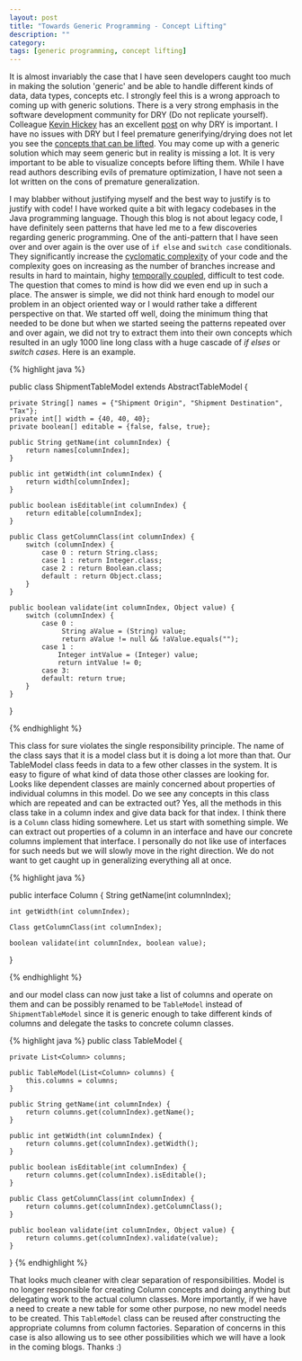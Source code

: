 ```yaml
---
layout: post
title: "Towards Generic Programming - Concept Lifting"
description: ""
category: 
tags: [generic programming, concept lifting]
---
```


It is almost invariably the case that I have seen developers caught too much in making the solution 'generic' and be able to handle different kinds of data, data types, concepts etc. I strongly feel this is a wrong approach to coming up with generic solutions. There is a very strong emphasis in the software development community for DRY (Do not replicate yourself). Colleague [Kevin Hickey][Kevin] has an excellent [post][KDRY] on why DRY is important. I have no issues with DRY but I feel premature generifying/drying does not let you see the [concepts that can be lifted][lifting]. You may come up with a generic solution which may seem generic but in reality is missing a lot. It is very important to be able to visualize concepts before lifting them. While I have read authors describing evils of premature optimization, I have not seen a lot written on the cons of premature generalization. 

[KDRY]: http://kevinmhickey.github.com/2013/01/12/why--dry/
[Kevin]: http://kevinmhickey.github.com
[lifting]: http://www.generic-programming.org/about/intro/lifting.php

I may blabber without justifying myself and the best way to justify is to justify with code! I have worked quite a bit with legacy codebases in the Java programming language. Though this blog is not about legacy code, I have definitely seen patterns that have led me to a few discoveries regarding generic programming. One of the anti-pattern that I have seen over and over again is the over use of `if else` and `switch case` conditionals. They significantly increase the [cyclomatic complexity][cyclomatic] of your code and the complexity goes on increasing as the number of branches increase and results in hard to maintain, highy [temporally coupled][temporal], difficult to test code. The question that comes to mind is how did we even end up in such a place. The answer is simple, we did not think hard enough to model our problem in an object oriented way or I would rather take a different perspective on that. We started off well, doing the minimum thing that needed to be done but when we started seeing the patterns repeated over and over again, we did not try to extract them into their own concepts which resulted in an ugly 1000 line long class with a huge cascade of *if elses* or *switch cases*. Here is an example.

[temporal]: http://blog.ploeh.dk/2011/05/24/DesignSmellTemporalCoupling/
[cyclomatic]: http://en.wikipedia.org/wiki/Cyclomatic_complexity

{% highlight java %}

public class ShipmentTableModel extends AbstractTableModel {
    
    private String[] names = {"Shipment Origin", "Shipment Destination", "Tax"};
    private int[] width = {40, 40, 40};
    private boolean[] editable = {false, false, true};
    
    public String getName(int columnIndex) {
        return names[columnIndex];
    }
    
    public int getWidth(int columnIndex) {
        return width[columnIndex];
    }
    
    public boolean isEditable(int columnIndex) {
        return editable[columnIndex];
    }
    
    public Class getColumnClass(int columnIndex) {
        switch (columnIndex) {
            case 0 : return String.class;
            case 1 : return Integer.class;
            case 2 : return Boolean.class;
            default : return Object.class;
        }                           
    }
    
    public boolean validate(int columnIndex, Object value) {
        switch (columnIndex) {
            case 0 : 
                 String aValue = (String) value;
                 return aValue != null && !aValue.equals("");
            case 1 :
                Integer intValue = (Integer) value;
                return intValue != 0;
            case 3:
            default: return true;
        }
    }
}

{% endhighlight %}

This class for sure violates the single responsibility principle. The name of the class says that it is a model class but it is doing a lot more than that. Our TableModel class feeds in data to a few other classes in the system. It is easy to figure of what kind of data those other classes are looking for. Looks like dependent classes are mainly concerned about properties of individual columns in this model. Do we see any concepts in this class which are repeated and can be extracted out? Yes, all the methods in this class take in a column index and give data back for that index. I think there is a `Column` class hiding somewhere. Let us start with something simple. We can extract out properties of a column in an interface and have our concrete columns implement that interface. I personally do not like use of interfaces for such needs but we will slowly move in the right direction. We do not want to get caught up in generalizing everything all at once. 

{% highlight java %}

public interface Column {
    String getName(int columnIndex);
    
    int getWidth(int columnIndex);
    
    Class getColumnClass(int columnIndex);
    
    boolean validate(int columnIndex, boolean value);
}

{% endhighlight %}

and our model class can now just take a list of columns and operate on them and can be possibly renamed to be `TableModel` instead of `ShipmentTableModel` since it is generic enough to take different kinds of columns and delegate the tasks to concrete column classes.

{% highlight java %}
public class TableModel {

    private List<Column> columns;

    public TableModel(List<Column> columns) {
        this.columns = columns;
    }

    public String getName(int columnIndex) {
        return columns.get(columnIndex).getName();
    }

    public int getWidth(int columnIndex) {
        return columns.get(columnIndex).getWidth();
    }

    public boolean isEditable(int columnIndex) {
        return columns.get(columnIndex).isEditable();
    }

    public Class getColumnClass(int columnIndex) {
        return columns.get(columnIndex).getColumnClass();
    }

    public boolean validate(int columnIndex, Object value) {
        return columns.get(columnIndex).validate(value);
    }
}
{% endhighlight %}
 
That looks much cleaner with clear separation of responsibilities. Model is no longer responsible for creating Column concepts and doing anything but delegating work to the actual column classes. More importantly, if we have a need to create a new table for some other purpose, no new model needs to be created. This `TableModel` class can be reused after constructing the appropriate columns from column factories. Separation of concerns in this case is also allowing us to see other possibilities which we will have a look in the coming blogs. Thanks :)
